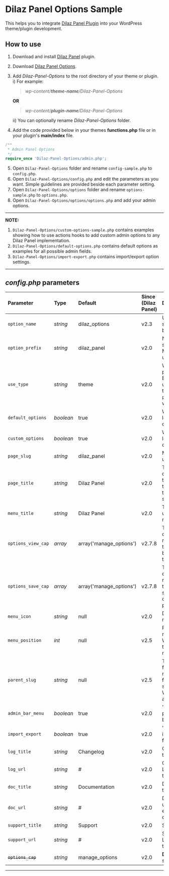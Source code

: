 # Dilaz Panel Options Sample
This helps you to integrate [Dilaz Panel Plugin](https://github.com/Rodgath/Dilaz-Panel-Plugin) into your WordPress theme/plugin development. 

## How to use
1. Download and install [Dilaz Panel](https://github.com/Rodgath/Dilaz-Panel-Plugin/archive/master.zip) plugin.
2. Download [Dilaz Panel Options](https://github.com/Rodgath/Dilaz-Panel-Options/archive/master.zip).
3. Add *Dilaz-Panel-Options* to the root directory of your theme or plugin. <br />
   i) For example: <br />
      > *wp-content/__theme-name__/Dilaz-Panel-Options*
      
      __OR__
      
      > *wp-content/__plugin-name__/Dilaz-Panel-Options* <br />
      
   ii) You can optionally rename *Dilaz-Panel-Options* folder.
4. Add the code provided below in your themes __functions.php__ file or in your plugin's __main/index__ file. 
```php
/**
 * Admin Panel Options
 */
require_once 'Dilaz-Panel-Options/admin.php';
```
5. Open ```Dilaz-Panel-Options``` folder and rename ```config-sample.php``` to ```config.php```.
6. Open ```Dilaz-Panel-Options/config.php``` and edit the parameters as you want. Simple guidelines are provided beside each parameter setting.
7. Open ```Dilaz-Panel-Options/options``` folder and rename ```options-sample.php``` to ```options.php```.
8. Open ```Dilaz-Panel-Options/options/options.php``` and add your admin options. 

***

__NOTE:__
1. ```Dilaz-Panel-Options/custom-options-sample.php``` contains examples showing how to use actions hooks to add custom admin options to any Dilaz Panel implementation.
2. ```Dilaz-Panel-Options/default-options.php``` contains default options as examples for all possible admin fields.
3. ```Dilaz-Panel-Options/import-export.php``` contains import/export option settings.

***

## *config.php* parameters

| Parameter     | Type    | Default | Since (Dilaz Panel)  | Details |
| :------------- |:----------|:----------| :-------------| :----- |
| `option_name`   | *string* | dilaz_options | v2.3 | Used to save settings. Must be unique. |
| `option_prefix` | *string* | dilaz_panel | v2.0 | Not used to save settings. Must be unique. |
| `use_type` | *string* | theme | v2.0 | Where the panel is used. Enter `theme` if used within a theme OR `plugin` if used within a plugin |
| `default_options` | *boolean* | true | v2.0 | Whether to load default options. |
| `custom_options` | *boolean* | true | v2.0 | Whether to load custom options. |
| `page_slug` | *string* | dilaz_panel | v2.0 | Must be unique. |
| `page_title` | *string* | Dilaz Panel | v2.0 | The text to be displayed in the title tags of the page when the menu is selected. |
| `menu_title` | *string* | Dilaz Panel | v2.0 | The text to be used for the menu. |
| `options_view_cap` | *array* | array('manage_options') | v2.7.8 | The capabilities required for this menu to be displayed to the user. |
| `options_save_cap` | *array* | array('manage_options') | v2.7.8 | The capabilities required for the user to save the options for the panel. |
| `menu_icon` | *string* | null | v2.0 | Dashicon menu icon. |
| `menu_position` | *int* | null | v2.5 | Position in menu order. Works with top-level menu only. |
| `parent_slug` | *string* | null | v2.5 | The slug name for the parent menu (or the file name of a standard WordPress admin page). |
| `admin_bar_menu` | *boolean* | true | v2.0 | 'true' to show panel in admin bar menu. |
| `import_export` | *boolean* | true | v2.0 | 'true' to enable import/export field. |
| `log_title` | *string* | Changelog | v2.0 | Changlelog title. |
| `log_url` | *string* | # | v2.0 | Changlelog url. Leave empty to disable. |
| `doc_title` | *string* | Documentation | v2.0 | Documentation title. |
| `doc_url` | *string* | # | v2.0 | Documentation url. Leave empty to disable. |
| `support_title` | *string* | Support | v2.0 | Support title. |
| `support_url` | *string* | # | v2.0 | Support url. Leave empty to disable. |
| ~~`options_cap`~~ | *string* | manage_options | v2.0 | __Deprecated__ since 2.7.8. |

*** 

